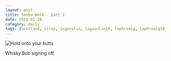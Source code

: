 ```yaml
---
layout: post
title: Smoke Week - part 1
date: 2018-01-28
category: daily
tags: [scotland, islay, lagavulin, lagavulin16, laphroaig, laphroaig10, ardbeg, ardbeguigeadail]
---
```


![Hold onto your butts]({{"https://media.giphy.com/media/OCu7zWojqFA1W/giphy.gif"}})

Whisky Bob signing off.

